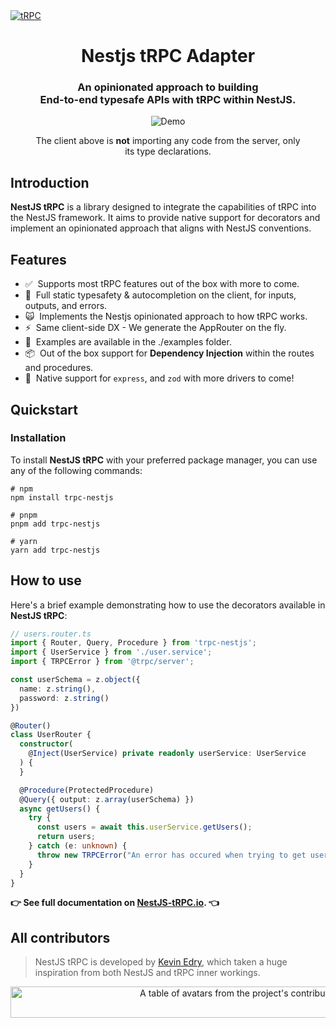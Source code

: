 <a href="https://nestjs-trpc.io/" target="_blank" rel="noopener">
  <picture>
    <source media="(prefers-color-scheme: dark)" srcset="https://i.imgur.com/JvsOXCg.png" />
    <img alt="tRPC" src="https://i.imgur.com/JvsOXCg.png" />
  </picture>
</a>

<div align="center">
  <h1>Nestjs tRPC Adapter</h1>
  <h3>An opinionated approach to building<br />End-to-end typesafe APIs with tRPC within NestJS.</h3>
  <figure>
    <img src="https://assets.trpc.io/www/v10/v10-dark-landscape.gif" alt="Demo" />
    <figcaption>
      <p align="center">
        The client above is <strong>not</strong> importing any code from the server, only its type declarations.
      </p>
    </figcaption>
  </figure>
</div>

## Introduction
**NestJS tRPC** is a library designed to integrate the capabilities of tRPC into the NestJS framework. It aims to provide native support for decorators and implement an opinionated approach that aligns with NestJS conventions.

## Features
- ✅&nbsp; Supports most tRPC features out of the box with more to come.
- 🧙‍&nbsp; Full static typesafety & autocompletion on the client, for inputs, outputs, and errors.
- 🙀&nbsp; Implements the Nestjs opinionated approach to how tRPC works.
- ⚡️&nbsp; Same client-side DX - We generate the AppRouter on the fly.
- 🔋&nbsp; Examples are available in the ./examples folder.
- 📦&nbsp; Out of the box support for **Dependency Injection** within the routes and procedures.
- 👀&nbsp; Native support for `express`, and `zod` with more drivers to come!

## Quickstart

### Installation
To install **NestJS tRPC** with your preferred package manager, you can use any of the following commands:

```shell
# npm
npm install trpc-nestjs

# pnpm
pnpm add trpc-nestjs

# yarn
yarn add trpc-nestjs
```

## How to use
Here's a brief example demonstrating how to use the decorators available in **NestJS tRPC**:

```typescript
// users.router.ts
import { Router, Query, Procedure } from 'trpc-nestjs';
import { UserService } from './user.service';
import { TRPCError } from '@trpc/server';

const userSchema = z.object({
  name: z.string(),
  password: z.string()
})

@Router()
class UserRouter {
  constructor(
    @Inject(UserService) private readonly userService: UserService
  ) {
  }

  @Procedure(ProtectedProcedure)
  @Query({ output: z.array(userSchema) })
  async getUsers() {
    try {
      const users = await this.userService.getUsers();
      return users;
    } catch (e: unknown) {
      throw new TRPCError("An error has occured when trying to get users.", "INTERNAL_SERVER_ERROR", e)
    }
  }
}
```

**👉 See full documentation on [NestJS-tRPC.io](https://nestjs-trpc.io/docs). 👈**

## All contributors

> NestJS tRPC is developed by [Kevin Edry](https://twitter.com/KevinEdry), which taken a huge inspiration from both NestJS and tRPC inner workings.

<a href="https://github.com/KevinEdry/nestjs-trpc/graphs/contributors">
  <p align="center">
    <img width="720" height="50" src="https://contrib.rocks/image?repo=kevinedry/nestjs-trpc" alt="A table of avatars from the project's contributors" />
  </p>
</a>

